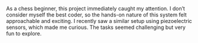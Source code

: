 As a chess beginner, this project immediately caught my attention. I don’t consider myself the best coder, so the hands-on nature of this system felt approachable and exciting. I recently saw a similar setup using piezoelectric sensors, which made me curious. The tasks seemed challenging but very fun to explore.